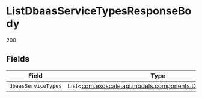 # ListDbaasServiceTypesResponseBody

200


## Fields

| Field                                                                                                    | Type                                                                                                     | Required                                                                                                 | Description                                                                                              |
| -------------------------------------------------------------------------------------------------------- | -------------------------------------------------------------------------------------------------------- | -------------------------------------------------------------------------------------------------------- | -------------------------------------------------------------------------------------------------------- |
| `dbaasServiceTypes`                                                                                      | List<[com.exoscale.api.models.components.DbaasServiceType](../../models/components/DbaasServiceType.md)> | :heavy_minus_sign:                                                                                       | N/A                                                                                                      |